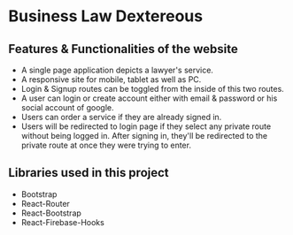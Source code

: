 # Business Law Dextereous

## Features & Functionalities of the website

- A single page application depicts a lawyer's service.
- A responsive site for mobile, tablet as well as PC.
- Login & Signup routes can be toggled from the inside of this two routes.
- A user can login or create account either with email & password or his social account of google.
- Users can order a service if they are already signed in.
- Users will be redirected to login page if they select any private route without being logged in. After signing in, they'll be redirected to the private route at once they were trying to enter.

## Libraries used in this project

- Bootstrap
- React-Router
- React-Bootstrap
- React-Firebase-Hooks
